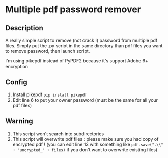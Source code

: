 # Multiple pdf password remover

## Description
A really simple script to remove (not crack !) password from multiple pdf files.
Simply put the .py script in the same directory than pdf files you want to remove password, then launch script.

I'm using pikepdf instead of PyPDF2 because it's support Adobe 6+ encryption

## Config
1) Install pikepdf `pip install pikepdf`
2) Edit line 6 to put your owner password (must be the same for all your pdf files)

## Warning
1) This script won't search into subdirectories
2) This script will overwrite pdf files : please make sure you had copy of encrypted pdf ! (you can edit line 13 with something like `pdf.save(".\\" + "uncrypted_" + files)` if you don't want to overwrite existing files)
